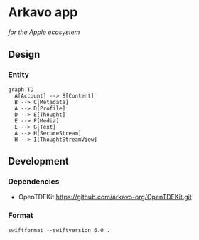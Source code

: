 # Arkavo app
_for the Apple ecosystem_

## Design

### Entity

```mermaid
graph TD
  A[Account] --> B[Content]
  B --> C[Metadata]
  A --> D[Profile]
  D --> E[Thought]
  E --> F[Media]
  E --> G[Text]
  A --> H[SecureStream]
  H --> I[ThoughtStreamView]
```

## Development

### Dependencies 

- OpenTDFKit https://github.com/arkavo-org/OpenTDFKit.git

### Format

```shell
swiftformat --swiftversion 6.0 .
```
